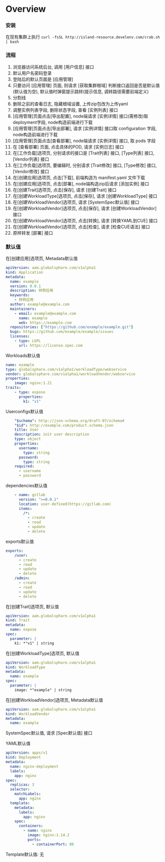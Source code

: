 
# Overview

### 安装

在现有集群上执行
`curl -fsSL http://island-resource.develenv.com/crab.sh | bash`

### 流程

1. 浏览器访问系统后台, 调用 [用户信息] 接口
2. 默认用户名密码登录
3. 登陆后的默认页面是 [应用管理]
4. 只要访问 [应用管理] 页面, 则请求 [获取集群根域] 判断接口返回是否是默认值(默认值为空), 默认值时弹窗提示跳转(提示信息, 调转路径需要前端定义)
5. 分割线
6. 删除之前的查看日志, 隐藏根域设置, 上传zip包改为上传yaml
7. 调整实例列表字段, 删除状态字段, 查看 [实例列表] 接口
8. [应用管理]页面点击[导出配置], node端请求 [实例详情] 接口(需修改)取 deployment字段, node构造前端进行下载
9. [应用管理]页面点击[导出部署], 请求 [实例详情] 接口取 configuration 字段, node构造前端进行下载
10. [应用管理]页面点击[查看部署], node端请求 [实例详情] 接口, 取 pods 字段
11. 在 [查看部署] 页面, 点击具体的POD, 请求 [实例日志] 接口
12. 在[工作负载]选项页, 分别请求的接口是 [Trait列表] 接口, [Type列表] 接口, [Vendor列表] 接口
13. 在[工作负载]选项页, 要编辑时, 分别请求  [Trait修改] 接口, [Type修改] 接口, [Vendor修改] 接口
14. 在[创建应用]选项页, 点击[下载], 前端构造为 manifest.yaml 文件下载
15. 在[创建应用]选项页, 点击[部署], node端构造zip后请求 [添加实例] 接口
16. 在[创建Trait]选项页, 点击[保存], 请求 [创建Trait] 接口
17. 在[创建WorkloadType]选项页, 点击[保存], 请求 [创建WorkloadType] 接口
18. 在[创建WorkloadVendor]选项页, 请求 [SystemSpec默认值] 接口
19. 在[创建WorkloadVendor]选项页, 点击[保存], 请求 [创建WorkloadVendor] 接口
20. 在[创建WorkloadVendor]选项页, 点击[转换], 请求 [转换YAML到CUE] 接口
21. 在[创建WorkloadVendor]选项页, 点击[检查], 请求 [检查CUE语法] 接口
22. 原样转发 [部署] 接口

### 默认值

在[创建应用]选项页, Metadata默认值
```yaml
apiVersion: aam.globalsphare.com/v1alpha1
kind: Application
metadata:
  name: example
  version: 0.0.1
  description: 样例应用
  keywords:
    - 样例应用
  author: example@example.com
  maintainers:
    - email: example@example.com
      name: example
      web: https://example.com
  repositories: ["https://github.com/example/example.git"]
  bugs: https://github.com/example/example/issues
  licenses:
    - type: LGPL
      url: https://license.spec.com
```

Workloads默认值
```yaml
name: example
type: globalsphare.com/v1alpha1/workloadType/webservice
vendor: globalsphare.com/v1alpha1/workloadVendor/webservice
properties:
    image: nginx:1.21
traits:
    - type: expose
      properties:
        k1: "v1"
```

Userconfigs默认值
```yaml
    "$schema": http://json-schema.org/draft-07/schema#
    "$id": http://example.com/product.schema.json
    title: User
    description: init user description
    type: object
    properties:
      username:
        type: string
      password:
        type: string
    required:
      - username
      - password
```

dependencies默认值
```yaml
    - name: gitlab
      version: ">=0.0.1"
      location: user-defined(https://gitlab.com)
      items:
        /*:
          - create
          - read
          - update
          - delete
```

exports默认值
```yaml
exports:
    /user:
      - create
      - read
      - update
      - delete
    /admin:
      - create
      - read
      - update
      - delete
```

在[创建Trait]选项页, 默认值
```yaml
apiVersion: aam.globalsphare.com/v1alpha1
kind: Trait
metadata:
  name: expose
spec:
  parameter: |
    k1: *"v1" | string

```

在[创建WorkloadType]选项页, 默认值
```yaml
apiVersion: aam.globalsphare.com/v1alpha1
kind: WorkloadType
metadata:
  name: example
spec:
  parameter: |
    image: *"example" | string
```

在[创建WorkloadVendor]选项页, Metadata默认值
```yaml
apiVersion: aam.globalsphare.com/v1alpha1
kind: WorkloadVendor
metadata:
  name: example
```

SystemSpec默认值, 请求 [Spec默认值] 接口

YAML默认值
```yaml
apiVersion: apps/v1
kind: Deployment
metadata:
  name: nginx-deployment
  labels:
    app: nginx
spec:
  replicas: 3
  selector:
    matchLabels:
      app: nginx
  template:
    metadata:
      labels:
        app: nginx
    spec:
      containers:
        - name: nginx
          image: nginx:1.14.2
          ports:
            - containerPort: 80
```

Template默认值: 无

